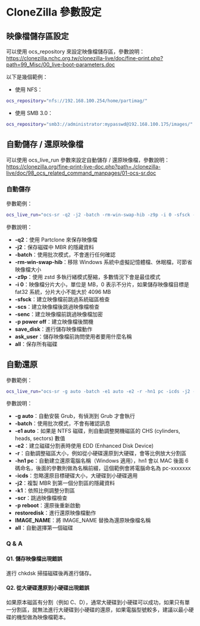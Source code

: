 # CloneZilla 參數設定

## 映像檔儲存區設定

可以使用 ocs_repository 來設定映像檔儲存區，參數說明：
<https://clonezilla.nchc.org.tw/clonezilla-live/doc/fine-print.php?path=99_Misc/00_live-boot-parameters.doc>

以下是幾個範例：

* 使用 NFS：

```bash
ocs_repository="nfs://192.168.100.254/home/partimag/"
```

* 使用 SMB 3.0：

```bash
ocs_repository="smb3://administrator:mypasswd@192.168.100.175/images/"
```

## 自動儲存 / 還原映像檔

可以使用 ocs_live_run 參數來設定自動儲存 / 還原映像檔，參數說明：<https://clonezilla.org/fine-print-live-doc.php?path=./clonezilla-live/doc/98_ocs_related_command_manpages/01-ocs-sr.doc>

### 自動儲存

參數範例：

```bash
ocs_live_run="ocs-sr -q2 -j2 -batch -rm-win-swap-hib -z9p -i 0 -sfsck -scs -senc -p poweroff savedisk ask_user all"
```

參數說明：

* **-q2**：使用 Partclone 來保存映像檔
* **-j2**：保存磁碟中 MBR 的隱藏資料
* **-batch**：使用批次模式，不會進行任何確認
* **-rm-win-swap-hib**：移除 Windows 系統中虛擬記憶體檔、休眠檔，可節省映像檔大小
* **-z9p**：使用 zstd 多執行緒模式壓縮，多數情況下會是最佳模式
* **-i 0**：映像檔分片大小，單位是 MB，0 表示不分片，如果儲存映像檔目標是 fat32 系統，分片大小不能大於 4096 MB
* **-sfsck**：建立映像檔前跳過系統磁區檢查
* **-scs**：建立映像檔後跳過映像檔檢查
* **-senc**：建立映像檔前跳過映像檔加密
* **-p power off**：建立映像檔後關機
* **save_disk**：進行儲存映像檔動作
* **ask_user**：儲存映像檔前詢問使用者要用什麼名稱
* **all**：保存所有磁碟

## 自動還原

參數範例：

```bash
ocs_live_run="ocs-sr -g auto -batch -e1 auto -e2 -r -hn1 pc -icds -j2 -k1 -scr -p reboot restoredisk IMAGE_NAME all"
```

參數說明：

* **-g auto**：自動安裝 Grub，有偵測到 Grub 才會執行
* **-batch**：使用批次模式，不會有確認訊息
* **-e1 auto**：如果是 NTFS 磁碟，則自動調整開機磁區的 CHS (cylinders, heads, sectors) 數值
* **-e2**：建立磁碟分割表時使用 EDD (Enhanced Disk Device)
* **-r**：自動調整磁區大小，例如從小硬碟還原到大硬碟，會等比例放大分割區
* **-hn1 pc**：自動建立還原電腦名稱（Windows 適用），hn1 會以 MAC 後面 6 碼命名，後面的參數則做為名稱前綴，這個範例會將電腦命名為 pc-xxxxxxx
* **-icds**：忽略還原目標硬碟大小，大硬碟到小硬碟適用
* **-j2**：複製 MBR 到第一個分割區的隱藏資料
* **-k1**：依照比例調整分割區
* **-scr**：跳過映像檔檢查
* **-p reboot**：還原後重新啟動
* **restoredisk**：進行還原映像檔動作
* **IMAGE_NAME**：將 IMAGE_NAME 替換為還原映像檔名稱
* **all**：自動選擇第一個磁碟

### Q & A

#### Q1. 儲存映像檔出現錯誤

進行 chkdsk 掃描磁碟後再進行儲存。

#### Q2. 從大硬碟還原到小硬碟出現錯誤

如果原本磁區有分割（例如 C、D），通常大硬碟到小硬碟可以成功，如果只有單一分割區，就無法進行大硬碟到小硬碟的還原，如果電腦型號較多，建議以最小硬碟的機型做為映像檔範本。
